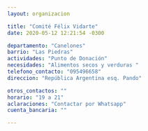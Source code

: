 ```yaml
---
layout: organizacion

title: "Comité Félix Vidarte"
date: 2020-05-12 12:21:54 -0300

departamento: "Canelones"
barrio: "Las Piedras"
actividades: "Punto de Donación"
necesidades: "Alimentos secos y verduras "
telefono_contacto: "095496658"
direccion: "República Argentina esq. Pando"

otros_contactos: ""
horario: "19 a 21"
aclaraciones: "Contactar por Whatsapp"
cuenta_bancaria: ""

---
```

